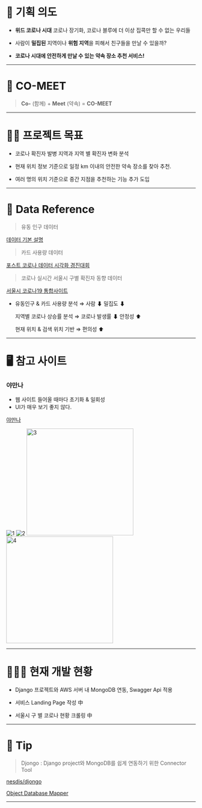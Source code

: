 # 🚀  기획 의도

- **위드 코로나 시대**
코로나 장기화, 코로나 블루에 더 이상 집콕만 할 수 없는 우리들

- 사람이 **밀집된** 지역이나 **위험 지역**을 피해서 친구들을 만날 수 있을까?
- **코로나 시대에 안전하게 만날 수 있는 약속 장소 추천 서비스!**

---

# 🤝 CO-MEET

> **Co-** (함께) + **Meet** (약속) = **CO-MEET**

---

# ✍🏼 프로젝트 목표

- 코로나 확진자 발병 지역과 지역 별 확진자 변화 분석

- 현재 위치 정보 기준으로 일정 km 이내의 안전한 약속 장소를 찾아 추천.

- 여러 명의 위치 기준으로 중간 지점을 추천하는 기능 추가 도입

---

# 📄 Data Reference

> 유동 인구 데이터

[데이터 기본 설명](https://www.bigdatahub.co.kr/product/view.do?pid=1002348)

> 카드 사용량 데이터

[포스트 코로나 데이터 시각화 경진대회](https://dacon.io/competitions/official/235618/data/)

> 코로나 실시간 서울시 구별 확진자 동향 데이터

[서울시 코로나19 통합사이트](https://www.seoul.go.kr/coronaV/coronaStatus.do)

- 유동인구 & 카드 사용량 분석 ⇒ 사람 ⬇ 밀집도 ⬇

    지역별 코로나 상승률 분석 ⇒ 코로나 발생률 ⬇ 안정성 ⬆

    현재 위치 & 검색 위치 기반 ⇒ 편의성 ⬆

---

# 🖥️  참고 사이트

### 야만나

- 웹 사이트 들어올 때마다 초기화 & 일회성
- UI가 매우 보기 좋지 않다.

[야만나](https://ya-manna.com/)

![1](https://user-images.githubusercontent.com/23649097/110901122-29ac3380-8347-11eb-9c2b-a39c16a38629.png)
![2](https://user-images.githubusercontent.com/23649097/110901129-2c0e8d80-8347-11eb-9741-727bc15b7469.png)
<img width="284" alt="3" src="https://user-images.githubusercontent.com/23649097/110901136-2e70e780-8347-11eb-8796-164023a1567a.png">
<img width="284" alt="4" src="https://user-images.githubusercontent.com/23649097/110901261-6546fd80-8347-11eb-9986-89a2f1d910f2.png">

---

# 👨🏻‍💻 현재 개발 현황

- Django 프로젝트와 AWS 서버 내 MongoDB 연동, Swagger Api 적용

- 서비스 Landing Page 작성 中

- 서울시 구 별 코로나 현황 크롤링 中

---

# 📌 Tip

> Djongo : Django project와 MongoDB를 쉽게 연동하기 위한 Connector Tool

[nesdis/djongo](https://github.com/nesdis/djongo)

[Object Database Mapper](https://www.djongomapper.com/)

---

